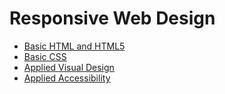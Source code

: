 # Responsive Web Design

* [Basic HTML and HTML5](./responsive-web-design/basic-html-and-html5.md)
* [Basic CSS](./responsive-web-design/basic-css.md)
* [Applied Visual Design](./responsive-web-design/applied-visual-design.md)
* [Applied Accessibility](./responsive-web-design/applied-accessibility.md)
